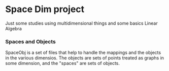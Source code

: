 # Space Dim project
Just some studies using multidimensional things and some basics Linear Algebra

### Spaces and Objects
SpaceObj is a set of files that help to handle the mappings and the objects in the various dimensios.
The objects are sets of points treated as graphs in some dimension, and the "spaces" are sets of objects.
